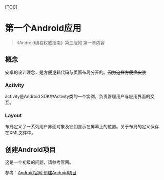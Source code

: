 [TOC]

# 第一个Android应用



> 《Android编程权威指南》第三版的 第一章内容

## 概念

安卓的设计理念，是方便逻辑代码与页面布局分开的。~~因为这样方便换皮肤~~

### Activity

activity是Android SDK中Activity类的一个实例，负责管理用户与应用界面的交互。

### Layout

布局定义了一系列用户界面对象及它们显示在屏幕上的位置。关于布局的定义保存在XML文件中。

## 创建Android项目

这是一个初级的问题，请参考官网。

参考：[Android官网 创建Android项目](https://developer.android.com/training/basics/firstapp/creating-project?hl=zh-cn)

